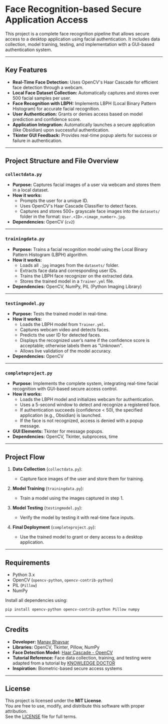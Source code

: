 # Face Recognition-based Secure Application Access

This project is a complete face recognition pipeline that allows secure access to a desktop application using facial authentication. It includes data collection, model training, testing, and implementation with a GUI-based authentication system.

---

## Key Features

- **Real-Time Face Detection:** Uses OpenCV's Haar Cascade for efficient face detection through a webcam.
- **Local Face Dataset Collection:** Automatically captures and stores over 500 facial samples per user.
- **Face Recognition with LBPH:** Implements LBPH (Local Binary Pattern Histogram) for accurate facial recognition.
- **User Authentication:** Grants or denies access based on model prediction and confidence score.
- **Application Integration:** Automatically launches a secure application (like Obsidian) upon successful authentication.
- **Tkinter GUI Feedback:** Provides real-time popup alerts for success or failure in authentication.

---

## Project Structure and File Overview

### `collectdata.py`

- **Purpose:** Captures facial images of a user via webcam and stores them in a local dataset.
- **How it works:**
  - Prompts the user for a unique ID.
  - Uses OpenCV's Haar Cascade Classifier to detect faces.
  - Captures and stores 500+ grayscale face images into the `datasets/` folder in the format: `User.<ID>.<image_number>.jpg`.
- **Dependencies:** OpenCV (`cv2`)

---

### `trainingdata.py`

- **Purpose:** Trains a facial recognition model using the Local Binary Pattern Histogram (LBPH) algorithm.
- **How it works:**
  - Loads all `.jpg` images from the `datasets/` folder.
  - Extracts face data and corresponding user IDs.
  - Trains the LBPH face recognizer on the extracted data.
  - Stores the trained model in a `Trainer.yml` file.
- **Dependencies:** OpenCV, NumPy, PIL (Python Imaging Library)

---

### `testingmodel.py`

- **Purpose:** Tests the trained model in real-time.
- **How it works:**
  - Loads the LBPH model from `Trainer.yml`.
  - Captures webcam video and detects faces.
  - Predicts the user ID for detected faces.
  - Displays the recognized user’s name if the confidence score is acceptable; otherwise labels them as "Unknown".
  - Allows live validation of the model accuracy.
- **Dependencies:** OpenCV

---

### `completeproject.py`

- **Purpose:** Implements the complete system, integrating real-time facial recognition with GUI-based secure access control.
- **How it works:**
  - Loads the LBPH model and initializes webcam for authentication.
  - Uses a 5-second window to detect and recognize a registered face.
  - If authentication succeeds (confidence < 50), the specified application (e.g., Obsidian) is launched.
  - If the face is not recognized, access is denied with a popup message.
- **GUI Elements:** Tkinter for message popups.
- **Dependencies:** OpenCV, Tkinter, subprocess, time

---

## Project Flow

1. **Data Collection** (`collectdata.py`):
   - Capture face images of the user and store them for training.

2. **Model Training** (`trainingdata.py`):
   - Train a model using the images captured in step 1.

3. **Model Testing** (`testingmodel.py`):
   - Verify the model by testing it with real-time face inputs.

4. **Final Deployment** (`completeproject.py`):
   - Use the trained model to grant or deny access to a desktop application.

---

## Requirements

- Python 3.x
- OpenCV (`opencv-python`, `opencv-contrib-python`)
- PIL (`Pillow`)
- NumPy

Install all dependencies using:

```bash
pip install opencv-python opencv-contrib-python Pillow numpy
```

---

## Credits

- **Developer:** [Manav Bhavsar](https://mechahuman.github.io/)  
- **Libraries:** OpenCV, Tkinter, Pillow, NumPy  
- **Face Detection Model:** [Haar Cascade - OpenCV](https://github.com/opencv/opencv/blob/master/data/haarcascades/haarcascade_frontalface_default.xml)  
- **Tutorial Reference:** Face data collection, training, and testing were adapted from a tutorial by [KNOWLEDGE DOCTOR](https://www.youtube.com/watch?v=LKPB8YM8awk)  
- **Inspiration:** Biometric-based secure access systems

---

## License

This project is licensed under the **MIT License**.  
You are free to use, modify, and distribute this software with proper attribution.  
See the [LICENSE](LICENSE) file for full terms.
